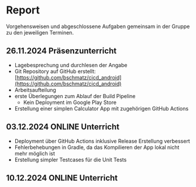 # Report

Vorgehensweisen und abgeschlossene Aufgaben gemeinsam in der Gruppe zu den jeweiligen Terminen.

## 26.11.2024 Präsenzunterricht

* Lagebesprechung und durchlesen der Angabe
* Git Repository auf GitHub erstellt: [https://github.com/bschmatz/cicd_android](https://github.com/bschmatz/cicd_android)
* Arbeitsaufteilung
* erste Überlegungen zum Ablauf der Build Pipeline
  * Kein Deployment im Google Play Store
* Erstellung einer simplen Calculator App mit zugehörigen GitHub Actions

## 03.12.2024 ONLINE Unterricht

* Deployment über GitHub Actions inklusive Release Erstellung verbessert
* Fehlerbehebungen in Gradle, da das Kompilieren der App lokal nicht mehr möglich ist
* Erstellung simpler Testcases für die Unit Tests

## 10.12.2024 ONLINE Unterricht
